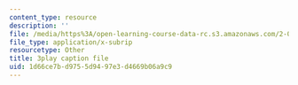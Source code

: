 ```yaml
---
content_type: resource
description: ''
file: /media/https%3A/open-learning-course-data-rc.s3.amazonaws.com/2-003sc-engineering-dynamics-fall-2011/1d66ce7bd9755d9497e3d4669b06a9c9_Fo-Y6kEMURk.vtt
file_type: application/x-subrip
resourcetype: Other
title: 3play caption file
uid: 1d66ce7b-d975-5d94-97e3-d4669b06a9c9
---
```

